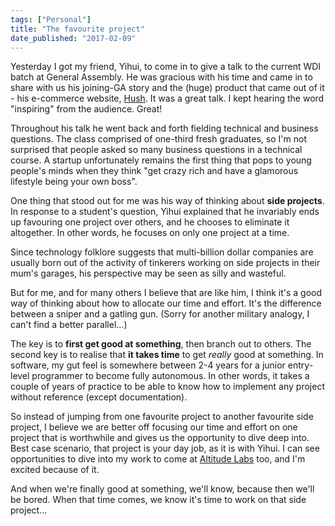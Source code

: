 ```yaml
---
tags: ["Personal"]
title: "The favourite project"
date_published: "2017-02-09"
---
```


Yesterday I got my friend, Yihui, to come in to give a talk to the current WDI batch at General Assembly. He was gracious with his time and came in to share with us his joining-GA story and the (huge) product that came out of it - his e-commerce website, [Hush](http://hush.sg). It was a great talk. I kept hearing the word "inspiring" from the audience. Great!

Throughout his talk he went back and forth fielding technical and business questions. The class comprised of one-third fresh graduates, so I'm not surprised that people asked so many business questions in a technical course. A startup unfortunately remains the first thing that pops to young people's minds when they think "get crazy rich and have a glamorous lifestyle being your own boss".

One thing that stood out for me was his way of thinking about **side projects**. In response to a student's question, Yihui explained that he invariably ends up favouring one project over others, and he chooses to eliminate it altogether. In other words, he focuses on only one project at a time.

Since technology folklore suggests that multi-billion dollar companies are usually born out of the activity of tinkerers working on side projects in their mum's garages, his perspective may be seen as silly and wasteful.

But for me, and for many others I believe that are like him, I think it's a good way of thinking about how to allocate our time and effort. It's the difference between a sniper and a gatling gun. (Sorry for another military analogy, I can't find a better parallel...)

The key is to **first get good at something**, then branch out to others. The second key is to realise that **it takes time** to get _really_ good at something. In software, my gut feel is somewhere between 2-4 years for a junior entry-level programmer to become fully autonomous. In other words, it takes a couple of years of practice to be able to know how to implement any project without reference (except documentation).

So instead of jumping from one favourite project to another favourite side project, I believe we are better off focusing our time and effort on one project that is worthwhile and gives us the opportunity to dive deep into. Best case scenario, that project is your day job, as it is with Yihui. I can see opportunities to dive into my work to come at [Altitude Labs](http://altitudelabs.com/) too, and I'm excited because of it.

And when we're finally good at something, we'll know, because then we'll be bored. When that time comes, we know it's time to work on that side project...
